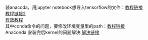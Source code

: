 装anacoda，用jupyter notebook想导入tensorflow的文件：[教程链接](https://blog.csdn.net/qq_29762941/article/details/87017620)   
                                      [教程链接2](https://blog.csdn.net/hutianyou123/article/details/78845584)     
                                      [有效教程](https://blog.csdn.net/xue_wenyuan/article/details/51545845)       
其中conda命令的问题，要修改环境变量里的path：[教程链接](https://jingyan.baidu.com/article/47a29f24610740c0142399ea.html)     
Anaconda 安装完后kernel的问题解决:[解决链接](https://stackoverflow.com/questions/57744503/how-to-fix-anaconda-jupyter-notebook-kernel-error)

